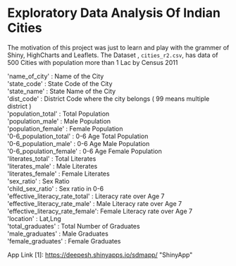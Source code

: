 # Exploratory Data Analysis Of Indian Cities

The motivation of this project was just to learn and play with the grammer of Shiny, HighCharts and Leaflets.
The Dataset , `cities_r2.csv`, has data of 500 Cities with population more than 1 Lac by Census 2011

'name_of_city'                  : Name of the City  
'state_code'                    : State Code of the City    
'state_name'                    : State Name of the City    
'dist_code'                     : District Code where the city belongs ( 99 means multiple district )     
'population_total'              : Total Population    
'population_male'               : Male Population     
'population_female'             : Female Population    
'0-6_population_total'          : 0-6 Age Total Population    
'0-6_population_male'           : 0-6 Age Male Population    
'0-6_population_female'         : 0-6 Age Female Population    
'literates_total'               : Total Literates    
'literates_male'                : Male Literates    
'literates_female'              : Female Literates     
'sex_ratio'                     : Sex Ratio     
'child_sex_ratio'               : Sex ratio in 0-6    
'effective_literacy_rate_total' : Literacy rate over Age 7     
'effective_literacy_rate_male'  : Male Literacy rate over Age 7     
'effective_literacy_rate_female': Female Literacy rate over Age 7     
'location'                      : Lat,Lng    
'total_graduates'               : Total Number of Graduates    
'male_graduates'                : Male Graduates     
'female_graduates'              : Female Graduates     

App Link [1]: https://deepesh.shinyapps.io/sdmapp/ "ShinyApp" 